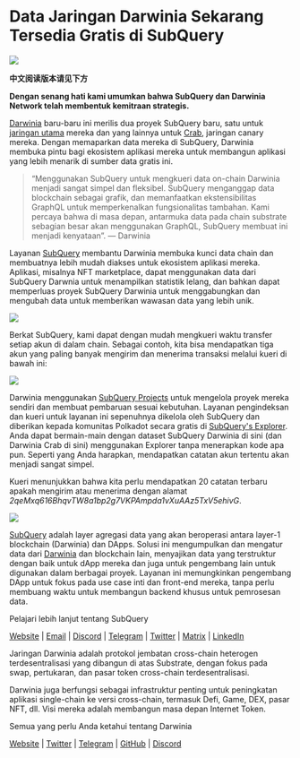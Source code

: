 # Data Jaringan Darwinia Sekarang Tersedia Gratis di SubQuery

![](https://miro.medium.com/max/1400/0*7_sagAfI_wTKePuH)

**中文阅读版本请见下方**

**Dengan senang hati kami umumkan bahwa SubQuery dan Darwinia Network telah membentuk kemitraan strategis.**

[Darwinia](https://darwinia.network/) baru-baru ini merilis dua proyek SubQuery baru, satu untuk [jaringan utama](https://explorer.subquery.network/subquery/darwinia-network/darwinia) mereka dan yang lainnya untuk [Crab](https://explorer.subquery.network/subquery/darwinia-network/crab), jaringan canary mereka. Dengan memaparkan data mereka di SubQuery, Darwinia membuka pintu bagi ekosistem aplikasi mereka untuk membangun aplikasi yang lebih menarik di sumber data gratis ini.

> “Menggunakan SubQuery untuk mengkueri data on-chain Darwinia menjadi sangat simpel dan fleksibel. SubQuery menganggap data blockchain sebagai grafik, dan memanfaatkan ekstensibilitas GraphQL untuk memperkenalkan fungsionalitas tambahan. Kami percaya bahwa di masa depan, antarmuka data pada chain substrate sebagian besar akan menggunakan GraphQL, SubQuery membuat ini menjadi kenyataan”. — Darwinia

Layanan [SubQuery](https://subquery.network/) membantu Darwinia membuka kunci data chain dan membuatnya lebih mudah diakses untuk ekosistem aplikasi mereka. Aplikasi, misalnya NFT marketplace, dapat menggunakan data dari SubQuery Darwnia untuk menampilkan statistik lelang, dan bahkan dapat memperluas proyek SubQuery Darwinia untuk menggabungkan dan mengubah data untuk memberikan wawasan data yang lebih unik.

![](https://miro.medium.com/max/1400/0*n2sGrQWOkIFXxMnq)

Berkat SubQuery, kami dapat dengan mudah mengkueri waktu transfer setiap akun di dalam chain. Sebagai contoh, kita bisa mendapatkan tiga akun yang paling banyak mengirim dan menerima transaksi melalui kueri di bawah ini:

![](https://miro.medium.com/max/1400/0*gfS6ksjUL9fR9XA7)

Darwinia menggunakan [SubQuery Projects](https://project.subquery.network/) untuk mengelola proyek mereka sendiri dan membuat pembaruan sesuai kebutuhan. Layanan pengindeksan dan kueri untuk layanan ini sepenuhnya dikelola oleh SubQuery dan diberikan kepada komunitas Polkadot secara gratis di [SubQuery's Explorer](https://explorer.subquery.network/). Anda dapat bermain-main dengan dataset SubQuery Darwinia di sini (dan Darwinia Crab di sini) menggunakan Explorer tanpa menerapkan kode apa pun. Seperti yang Anda harapkan, mendapatkan catatan akun tertentu akan menjadi sangat simpel.

Kueri menunjukkan bahwa kita perlu mendapatkan 20 catatan terbaru apakah mengirim atau menerima dengan alamat _2qeMxq616BhqvTW8a1bp2g7VKPAmpda1vXuAAz5TxV5ehivG_.

![](https://miro.medium.com/max/1400/0*z-9giNk4RnhxliYy)

[SubQuery](https://subquery.network/) adalah layer agregasi data yang akan beroperasi antara layer-1 blockchain (Darwinia) dan DApps. Solusi ini mengumpulkan dan mengatur data dari [Darwinia](https://darwinia.network/) dan blockchain lain, menyajikan data yang terstruktur dengan baik untuk dApp mereka dan juga untuk pengembang lain untuk digunakan dalam berbagai proyek. Layanan ini memungkinkan pengembang DApp untuk fokus pada use case inti dan front-end mereka, tanpa perlu membuang waktu untuk membangun backend khusus untuk pemrosesan data.

Pelajari lebih lanjut tentang SubQuery

[Website](https://subquery.network/) | [Email](mailto:hello@subquery.network) | [Discord](https://discord.com/invite/78zg8aBSMG) | [Telegram](https://t.me/subquerynetwork) | [Twitter](https://twitter.com/subquerynetwork) | [Matrix](https://matrix.to/#/#subquery:matrix.org) | [LinkedIn](https://www.linkedin.com/company/subquery)

Jaringan Darwinia adalah protokol jembatan cross-chain heterogen terdesentralisasi yang dibangun di atas Substrate, dengan fokus pada swap, pertukaran, dan pasar token cross-chain terdesentralisasi.

Darwinia juga berfungsi sebagai infrastruktur penting untuk peningkatan aplikasi single-chain ke versi cross-chain, termasuk Defi, Game, DEX, pasar NFT, dll. Visi mereka adalah membangun masa depan Internet Token.

Semua yang perlu Anda ketahui tentang Darwinia

[Website](https://darwinia.network/) | [Twitter](https://twitter.com/DarwiniaNetwork) | [Telegram](https://t.me/DarwiniaNetwork) | [GitHub](https://github.com/darwinia-network) | [Discord](https://discord.gg/KMZVeyM)